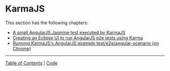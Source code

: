 # KarmaJS

This section has the following chapters:

* [A small AngularJS Jasmine test executed by KarmaJS](/manuscript/C2_KarmaJS-asmallangularjsjasminetestexecutedbykarmajs.md)
* [Creating an Eclipse UI to run AngularJS e2e tests using Karma](/manuscript/C2_KarmaJS-creatinganeclipseuitorunangularjse2etestsusingkarma.md)
* [Running KarmaJS's AngularJS example test/e2e/angular-scenario (on Chrome)](/manuscript/C2_KarmaJS-runningkarmajssangularjsexampleteste2eangularscenarioonchrome.md)





- - - - 
[Table of Contents](../Table_of_contents.md) | [Code](../Code)